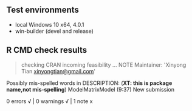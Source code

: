 ## Test environments
* local Windows 10 x64, 4.0.1
* win-builder (devel and release)

## R CMD check results
> checking CRAN incoming feasibility ... NOTE
  Maintainer: 'Xinyong Tian <xinyongtian@gmail.com>'
  
  
  Possibly mis-spelled words in DESCRIPTION: (**XT: this is package name,not mis-spelling**)
    ModelMatrixModel (9:37)
  New submission

0 errors √ | 0 warnings √ | 1 note x


